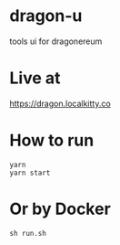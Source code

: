 # dragon-u
tools ui for dragonereum

# Live at
https://dragon.localkitty.co

# How to run
```
yarn
yarn start
```

# Or by Docker
```
sh run.sh
```
